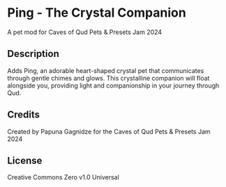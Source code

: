 # Ping - The Crystal Companion

A pet mod for Caves of Qud Pets & Presets Jam 2024

## Description

Adds Ping, an adorable heart-shaped crystal pet that communicates through gentle chimes and glows. This crystalline companion will float alongside you, providing light and companionship in your journey through Qud.

## Credits

Created by Papuna Gagnidze for the Caves of Qud Pets & Presets Jam 2024

## License

Creative Commons Zero v1.0 Universal
